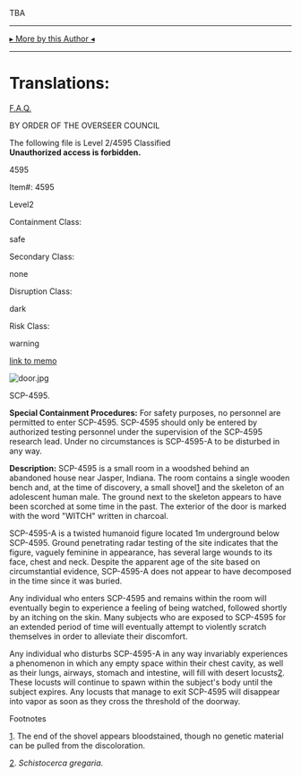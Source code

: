 TBA

* * *

[▸ More by this Author ◂](http://www.scp-wiki.net/djkaktus)

* * *

Translations:
=============

[F.A.Q.](http://www.scp-wiki.net/component:info-ayers)

BY ORDER OF THE OVERSEER COUNCIL

The following file is Level 2/4595 Classified  
**Unauthorized access is forbidden.**

4595

Item#: 4595

Level2

Containment Class:

safe

Secondary Class:

none

Disruption Class:

dark

Risk Class:

warning

[link to memo](http://www.scp-wiki.net/classification-committee-memo)  

  

![door.jpg](http://scp-wiki.wdfiles.com/local--files/scp-4595/door.jpg)

SCP-4595.

**Special Containment Procedures:** For safety purposes, no personnel are permitted to enter SCP-4595. SCP-4595 should only be entered by authorized testing personnel under the supervision of the SCP-4595 research lead. Under no circumstances is SCP-4595-A to be disturbed in any way.

**Description:** SCP-4595 is a small room in a woodshed behind an abandoned house near Jasper, Indiana. The room contains a single wooden bench and, at the time of discovery, a small shovel[1](javascript:;) and the skeleton of an adolescent human male. The ground next to the skeleton appears to have been scorched at some time in the past. The exterior of the door is marked with the word "WITCH" written in charcoal.

SCP-4595-A is a twisted humanoid figure located 1m underground below SCP-4595. Ground penetrating radar testing of the site indicates that the figure, vaguely feminine in appearance, has several large wounds to its face, chest and neck. Despite the apparent age of the site based on circumstantial evidence, SCP-4595-A does not appear to have decomposed in the time since it was buried.

Any individual who enters SCP-4595 and remains within the room will eventually begin to experience a feeling of being watched, followed shortly by an itching on the skin. Many subjects who are exposed to SCP-4595 for an extended period of time will eventually attempt to violently scratch themselves in order to alleviate their discomfort.

Any individual who disturbs SCP-4595-A in any way invariably experiences a phenomenon in which any empty space within their chest cavity, as well as their lungs, airways, stomach and intestine, will fill with desert locusts[2](javascript:;). These locusts will continue to spawn within the subject's body until the subject expires. Any locusts that manage to exit SCP-4595 will disappear into vapor as soon as they cross the threshold of the doorway.

Footnotes

[1](javascript:;). The end of the shovel appears bloodstained, though no genetic material can be pulled from the discoloration.

[2](javascript:;). _Schistocerca gregaria_.